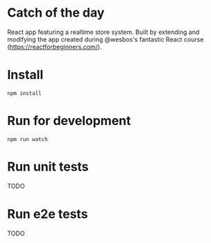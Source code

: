 # Catch of the day

React app featuring a realtime store system. Built by extending and modifying the app created during @wesbos's fantastic React course (https://reactforbeginners.com/).

# Install

`npm install`

# Run for development

`npm run watch`

# Run unit tests

TODO

# Run e2e tests

TODO